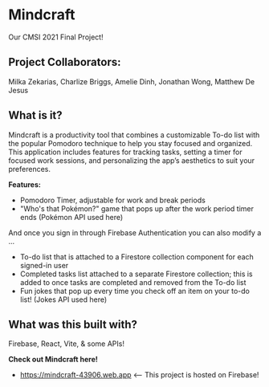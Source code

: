 # Mindcraft
Our CMSI 2021 Final Project!

## Project Collaborators: 
Milka Zekarias, Charlize Briggs, Amelie Dinh, Jonathan Wong, Matthew De Jesus

## What is it?
Mindcraft is a productivity tool that combines a customizable To-do list with the popular Pomodoro technique to help you stay focused and organized. This application includes features for tracking tasks, setting a timer for focused work sessions, and personalizing the app’s aesthetics to suit your preferences.

**Features:**
- Pomodoro Timer, adjustable for work and break periods
- "Who's that Pokémon?" game that pops up after the work period timer ends (Pokémon API used here)

And once you sign in through Firebase Authentication you can also modify a ...
- To-do list that is attached to a Firestore collection component for each signed-in user
- Completed tasks list attached to a separate Firestore collection; this is added to once tasks are completed and removed from the To-do list
- Fun jokes that pop up every time you check off an item on your to-do list! (Jokes API used here)

## What was this built with?
Firebase, React, Vite, & some APIs!

**Check out Mindcraft here!**
- https://mindcraft-43906.web.app <-- This project is hosted on Firebase!
